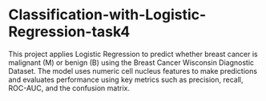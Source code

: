 # Classification-with-Logistic-Regression-task4
This project applies Logistic Regression to predict whether breast cancer is malignant (M) or benign (B) using the Breast Cancer Wisconsin Diagnostic Dataset. The model uses numeric cell nucleus features to make predictions and evaluates performance using key metrics such as precision, recall, ROC-AUC, and the confusion matrix.
